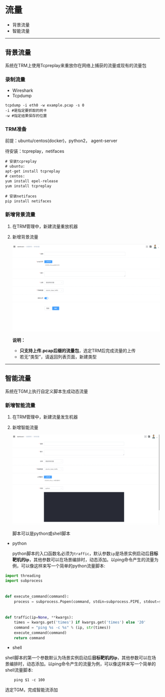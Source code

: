 # 流量

- 背景流量
- 智能流量

----------

## 背景流量

系统在TRM上使用Tcpreplay来重放你在网络上捕获的流量或现有的流量包

### 录制流量

  - Wireshark
  - Tcpdump

```shell
tcpdump -i eth0 -w example.pcap -s 0
-i #是指定要抓取的网卡
-w #指定结果保存的位置
```

### TRM准备
前提：ubuntu/centos(docker)，python2， agent-server

待安装：tcpreplay，netifaces

```shell
# 安装tcpreplay
# ubuntu:
apt-get install tcpreplay
# centos:
yum install epel-release
yum install tcpreplay

# 安装netifaces
pip install netifaces
```

### 新增背景流量

1. 在TRM管理中，新建流量重放机器

2. 新增背景流量

   ![](./img/traffic_01.png)

    **说明：**
    - **只支持上传.pcap后缀的流量包**，选定TRM后完成流量的上传
    - 若无“类型”，请返回列表页面，新建类型

----------

## 智能流量

系统在TGM上执行自定义脚本生成动态流量

### 新增智能流量

1. 在TRM管理中，新建流量发生机器

2. 新增智能流量

   ![](./img/traffic_02.png)

   脚本可以是python或shell脚本

- python

  python脚本的入口函数名必须为`traffic`，默认参数`ip`是场景实例启动后**目标靶机的ip**，其他参数可以在场景编排时，动态添加。以ping命令产生的流量为例，可以像这样来写一个简单的python流量脚本:

```python
import threading
import subprocess


def execute_command(command):
    process = subprocess.Popen(command, stdin=subprocess.PIPE, stdout=subprocess.PIPE, shell=True)


def traffic(ip=None, **kwargs):
    times = kwargs.get('times') if kwargs.get('times') else '20'
    command = "ping %s -c %s" % (ip, str(times))
    execute_command(command)
    return command
```

- shell

shell脚本的第一个参数默认为场景实例启动后**目标靶机的ip**，其他参数可以在场景编排时，动态添加。以ping命令产生的流量为例，可以像这样来写一个简单的shell流量脚本:

```shell
	ping $1 -c 100
```

选定TGM，完成智能流添加
